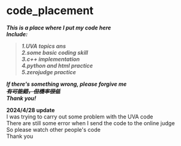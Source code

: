 # code_placement  
***This is a place where I put my code here***  
***Include:***  
> ***1.UVA topics ans  
2.some basic coding skill   
3.c++ implementation   
4.python and html practice   
5.zerojudge practice***     

***If there's something wrong, please forgive me***  
***~~有可能錯，但機率很低~~***  
***Thank you!***    

**2024/4/28 update**  
  I was trying to carry out some problem with the UVA code   
  There are still some error when I send the code to the online judge    
  So please watch other people's code  
  Thank you
